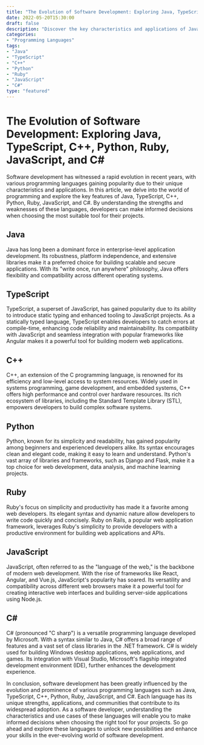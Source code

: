```yaml
--- 
title: "The Evolution of Software Development: Exploring Java, TypeScript, C++, Python, Ruby, JavaScript, and C#"
date: 2022-05-20T15:30:00
draft: false
description: "Discover the key characteristics and applications of Java, TypeScript, C++, Python, Ruby, JavaScript, and C#, and gain insights into their impact on software development."
categories: 
- "Programming Languages"
tags: 
- "Java"
- "TypeScript"
- "C++"
- "Python"
- "Ruby"
- "JavaScript"
- "C#"
type: "featured"
---
```


# The Evolution of Software Development: Exploring Java, TypeScript, C++, Python, Ruby, JavaScript, and C#

Software development has witnessed a rapid evolution in recent years, with various programming languages gaining popularity due to their unique characteristics and applications. In this article, we delve into the world of programming and explore the key features of Java, TypeScript, C++, Python, Ruby, JavaScript, and C#. By understanding the strengths and weaknesses of these languages, developers can make informed decisions when choosing the most suitable tool for their projects.

## Java

Java has long been a dominant force in enterprise-level application development. Its robustness, platform independence, and extensive libraries make it a preferred choice for building scalable and secure applications. With its "write once, run anywhere" philosophy, Java offers flexibility and compatibility across different operating systems.

## TypeScript

TypeScript, a superset of JavaScript, has gained popularity due to its ability to introduce static typing and enhanced tooling to JavaScript projects. As a statically typed language, TypeScript enables developers to catch errors at compile-time, enhancing code reliability and maintainability. Its compatibility with JavaScript and seamless integration with popular frameworks like Angular makes it a powerful tool for building modern web applications.

## C++

C++, an extension of the C programming language, is renowned for its efficiency and low-level access to system resources. Widely used in systems programming, game development, and embedded systems, C++ offers high performance and control over hardware resources. Its rich ecosystem of libraries, including the Standard Template Library (STL), empowers developers to build complex software systems.

## Python

Python, known for its simplicity and readability, has gained popularity among beginners and experienced developers alike. Its syntax encourages clean and elegant code, making it easy to learn and understand. Python's vast array of libraries and frameworks, such as Django and Flask, make it a top choice for web development, data analysis, and machine learning projects.

## Ruby

Ruby's focus on simplicity and productivity has made it a favorite among web developers. Its elegant syntax and dynamic nature allow developers to write code quickly and concisely. Ruby on Rails, a popular web application framework, leverages Ruby's simplicity to provide developers with a productive environment for building web applications and APIs.

## JavaScript

JavaScript, often referred to as the "language of the web," is the backbone of modern web development. With the rise of frameworks like React, Angular, and Vue.js, JavaScript's popularity has soared. Its versatility and compatibility across different web browsers make it a powerful tool for creating interactive web interfaces and building server-side applications using Node.js.

## C#

C# (pronounced "C sharp") is a versatile programming language developed by Microsoft. With a syntax similar to Java, C# offers a broad range of features and a vast set of class libraries in the .NET framework. C# is widely used for building Windows desktop applications, web applications, and games. Its integration with Visual Studio, Microsoft's flagship integrated development environment (IDE), further enhances the development experience.

In conclusion, software development has been greatly influenced by the evolution and prominence of various programming languages such as Java, TypeScript, C++, Python, Ruby, JavaScript, and C#. Each language has its unique strengths, applications, and communities that contribute to its widespread adoption. As a software developer, understanding the characteristics and use cases of these languages will enable you to make informed decisions when choosing the right tool for your projects. So go ahead and explore these languages to unlock new possibilities and enhance your skills in the ever-evolving world of software development.

